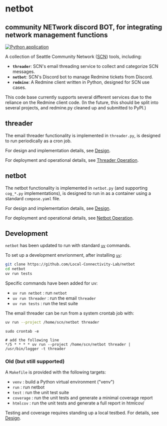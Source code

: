 # netbot

## community **NET**work discord **BOT**, for integrating network management functions

[![Python application](https://github.com/philion/netbot/actions/workflows/python-app.yml/badge.svg?branch=main)](https://github.com/philion/netbot/actions/workflows/python-app.yml)


A collection of Seattle Community Network ([SCN](https://seattlecommunitynetwork.org/)) tools, including:
* **`threader`**: SCN's email threading service to collect and categorize SCN messages.
* **`netbot`**: SCN's Discord bot to manage Redmine tickets from Discord.
* **`redmine`**: A Redmine client written in Python, designed for SCN use cases.

This code base currently supports several different services due to the reliance on the Redmine client code. (In the future, this should be split into several projects, and redmine.py cleaned up and submitted to PyPI.)


## threader

The email threader functionality is implemented in `threader.py`, is designed to run periodically as a cron job.

For design and implementation details, see [Design](docs/design.md).

For deployment and operational details, see [Threader Operation](docs/threader.md).


## netbot

The netbot functionality is implemented in `netbot.py` (and supporting `cog_*.py` implementations), is designed to run in as a container using a standard `compose.yaml` file.

For design and implementation details, see [Design](docs/design.md).

For deployment and operational details, see [Netbot Operation](docs/netbot.md).


## Development

`netbot` has been updated to run with standard [`uv`](https://docs.astral.sh/uv/) commands.

To set up a development envrionment, after installing [`uv`](https://docs.astral.sh/uv/getting-started/installation/):
```sh
git clone https://github.com/Local-Connectivity-Lab/netbot
cd netbot
uv run tests
```

Specific commands have been added for uv:
- `uv run netbot` : run `netbot`
- `uv run threader` : run the email `threader`
- `uv run tests` : run the test suite

The email threader can be run from a system crontab job with:
```sh
uv run --project /home/scn/netbot threader
```

```
sudo crontab -e

# add the following line
*/5 * * * * uv run --project /home/scn/netbot threader | /usr/bin/logger -t threader
```

### Old (but still supported)
A `Makefile` is provided with the following targets:
- `venv`     : build a Python virtual environment ("venv")
- `run`      : run netbot
- `test`     : run the unit test suite
- `coverage` : run the unit tests and generate a minimal coverage report
- `htmlcov`  : run the unit tests and generate a full report in htmlcov/

Testing and coverage requires standing up a local testbed. For details, see [Design](docs/design.md).
